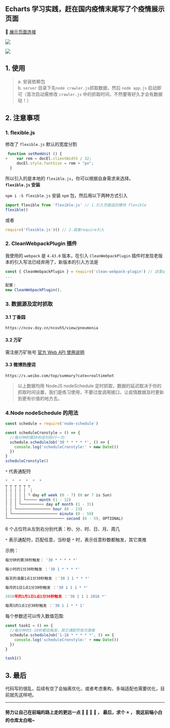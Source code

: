 ## Echarts 学习实践，赶在国内疫情末尾写了个疫情展示页面
:link: [ 展示页面连接 ](http://139.129.222.60/covid/)

![](https://tva1.sinaimg.cn/large/007S8ZIlly1geqw7nzb2yj30xc0hfju5.jpg)

![](https://tva1.sinaimg.cn/large/007S8ZIlly1geqw7npy4ij30xc0hcq60.jpg)

## 1. 使用

> a. 安装依赖包  
> b. `server` 目录下先`node crawler.js`抓取数据，然后 `node app.js` 启动即可（首次启动需修改 `crawler.js` 中的抓取时间，不然要等好久才会有数据哒！）

## 2. 注意事项

### 1. flexible.js

修改了 `flexible.js` 默认的宽度分割

```js
 function setRemUnit () {
+    var rem = docEl.clientWidth / 32;
     docEl.style.fontSize = rem + "px";
  }
```

所以引入的是本地的 `flexible.js`，你可以根据自身需求来选择。  
**`flexible.js` 安装**

`npm i -S flexible.js` 安装 `npm` 包，然后用以下两种方式引入

```js
import flexible from 'flexible.js' // 1.引入页面适应模块 flexible
flexible()
```

或者

```js
require('flexible.js')() // 2.或者require引入
```

### 2. CleanWebpackPlugin 插件

我使用的 `webpack` 是 `4.43.0` 版本，在引入 `CleanWebpackPlugin` 插件时发现老版本的引入写法已经弃用了，新版本的引入方法是

```js
const { CleanWebpackPlugin } = require('clean-webpack-plugin') // 这里必须这样引入，不然会报错，原写法改了
...

配置：
new CleanWebpackPlugin(),
```

### 3. 数据源及定时抓取

#### 3.1 丁香园

`https://ncov.dxy.cn/ncovh5/view/pneumonia`

#### 3.2 万矿

需注册万矿账号
[官方 Web API 使用说明](https://www.windquant.com/qntcloud/help/id-fdc2e335-7f50-4b63-b79c-07a2582cf15c)

#### 3.3 微博热搜词

`https://s.weibo.com/top/summary?cate=realtimehot`

> 以上数据均用 NodeJS nodeSchedule 定时抓取，数据的延迟取决于你的抓取时间设置，我们是练习使用，不要过度调用接口，让疫情数据及时更新到更有价值的地方去。

### 4.Node nodeSchedule 的用法

```js
const schedule = require('node-schedule')

const scheduleCronstyle = () => {
  //每分钟的第30秒定时执行一次:
  schedule.scheduleJob('30 * * * * *', () => {
    console.log('scheduleCronstyle:' + new Date())
  })
}
scheduleCronstyle()
```

`*` 代表通配符

```js
*  *  *  *  *  *
┬ ┬ ┬ ┬ ┬ ┬
│ │ │ │ │  |
│ │ │ │ │ └ day of week (0 - 7) (0 or 7 is Sun)
│ │ │ │ └───── month (1 - 12)
│ │ │ └────────── day of month (1 - 31)
│ │ └─────────────── hour (0 - 23)
│ └──────────────────── minute (0 - 59)
└───────────────────────── second (0 - 59, OPTIONAL)
```

6 个占位符从左到右分别代表：秒、分、时、日、月、周几

`*` 表示通配符，匹配任意，当秒是 `*` 时，表示任意秒数都触发，其它类推

示例：

```js
每分钟的第30秒触发： '30 * * * * *'

每小时的1分30秒触发 ：'30 1 * * * *'

每天的凌晨1点1分30秒触发 ：'30 1 1 * * *'

每月的1日1点1分30秒触发 ：'30 1 1 1 * *'

2016年的1月1日1点1分30秒触发 ：'30 1 1 1 2016 *'

每周1的1点1分30秒触发 ：'30 1 1 * * 1'
```

每个参数还可以传入数值范围:

```js
const task1 = () => {
  //每分钟的1-10秒都会触发，其它通配符依次类推
  schedule.scheduleJob('1-10 * * * * *', () => {
    console.log('scheduleCronstyle:' + new Date())
  })
}

task1()
```

## 3. 最后

代码写的很乱，后续有空了会抽离优化，或者考虑重构，多端适配也需要优化，目前就先这样吧。

<hr>

#### 努力让自己在前端的路上走的更远一点 :tada: :tada: :tada: :100: ， 最后，求个 :star: ， 我这前端小白的仓库太白啦~
